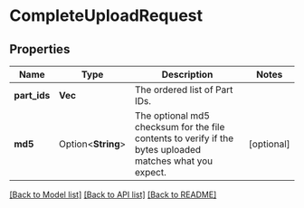 # CompleteUploadRequest

## Properties

Name | Type | Description | Notes
------------ | ------------- | ------------- | -------------
**part_ids** | **Vec<String>** | The ordered list of Part IDs. | 
**md5** | Option<**String**> | The optional md5 checksum for the file contents to verify if the bytes uploaded matches what you expect. | [optional]

[[Back to Model list]](../README.md#documentation-for-models) [[Back to API list]](../README.md#documentation-for-api-endpoints) [[Back to README]](../README.md)


